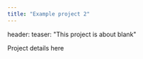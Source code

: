 ```yaml
---
title: "Example project 2"
---
```

header:
  teaser: "This project is about blank"

Project details here